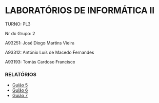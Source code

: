 # LABORATÓRIOS DE INFORMÁTICA II

TURNO: PL3

Nr do Grupo: 2

A93251: José Diogo Martins Vieira

A93312: António Luís de Macedo Fernandes

A93193: Tomás Cardoso Francisco

### RELATÓRIOS
- [Guião 5](https://github.com/JoseDiogoMartinsVieira/LI2PL3G2/blob/master/relat%C3%B3rios/Gui%C3%A3o5.md)
- [Guião 6](https://github.com/JoseDiogoMartinsVieira/LI2PL3G2/blob/master/relat%C3%B3rios/Gui%C3%A3o6.md)
- [Guião 7](https://github.com/JoseDiogoMartinsVieira/LI2PL3G2/blob/master/relat%C3%B3rios/Gui%C3%A3o7.md)
